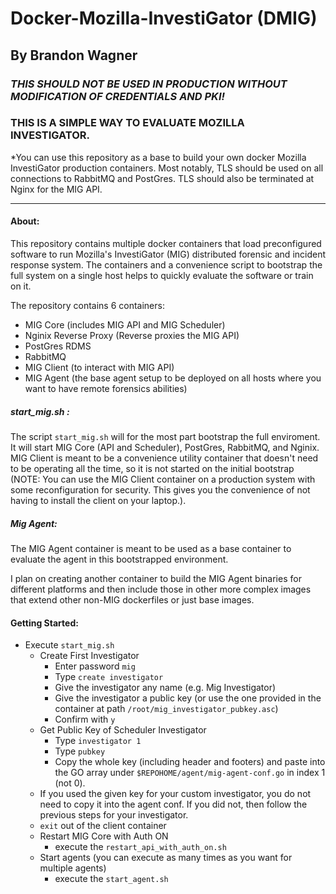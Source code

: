 # Docker-Mozilla-InvestiGator (DMIG)

## By Brandon Wagner


### _THIS SHOULD NOT BE USED IN PRODUCTION WITHOUT MODIFICATION OF CREDENTIALS AND PKI!_


### THIS IS A SIMPLE WAY TO EVALUATE MOZILLA INVESTIGATOR.

 *You can use this repository as a base to build your own docker Mozilla InvestiGator production containers. Most notably, TLS should be used on all connections to RabbitMQ and PostGres. TLS should also be terminated at Nginx for the MIG API. 
 
 ------------------
 
#### About:
 
 This repository contains multiple docker containers that load preconfigured software to run Mozilla's InvestiGator (MIG) distributed forensic and incident response system. The containers and a convenience script to bootstrap the full system on a single host helps to quickly evaluate the software or train on it.  
 
 The repository contains 6 containers:
   - MIG Core (includes MIG API and MIG Scheduler)
   - Nginix Reverse Proxy (Reverse proxies the MIG API)
   - PostGres RDMS 
   - RabbitMQ
   - MIG Client (to interact with MIG API)
   - MIG Agent (the base agent setup to be deployed on all hosts where you want to have remote forensics abilities)

##### start_mig.sh :
The script `start_mig.sh` will for the most part bootstrap the full enviroment. It will start MIG Core (API and Scheduler), PostGres, RabbitMQ, and Nginix. MIG Client is meant to be a convenience utility container that doesn't need to be operating all the time, so it is not started on the initial bootstrap (NOTE: You can use the MIG Client container on a production system with some reconfiguration for security. This gives you the convenience of not having to install the client on your laptop.). 

##### Mig Agent:
The MIG Agent container is meant to be used as a base container to evaluate the agent in this bootstrapped environment. 

I plan on creating another container to build the MIG Agent binaries for different platforms and then include those in other more complex images that extend other non-MIG dockerfiles or just base images.


#### Getting Started:

- Execute `start_mig.sh`
  - Create First Investigator
    - Enter password `mig`
    - Type `create investigator`
    - Give the investigator any name (e.g. Mig Investigator)
    - Give the investigator a public key (or use the one provided in the container at path `/root/mig_investigator_pubkey.asc`) 
    - Confirm with `y`
  - Get Public Key of Scheduler Investigator
    - Type `investigator 1`
    - Type `pubkey`
    - Copy the whole key (including header and footers) and paste into the GO array under `$REPOHOME/agent/mig-agent-conf.go` in index 1 (not 0).
  - If you used the given key for your custom investigator, you do not need to copy it into the agent conf. If you did not, then follow the previous steps for your investigator.
  - `exit` out of the client container
  - Restart MIG Core with Auth ON
    - execute the `restart_api_with_auth_on.sh`
  - Start agents (you can execute as many times as you want for multiple agents)
    - execute the `start_agent.sh` 








